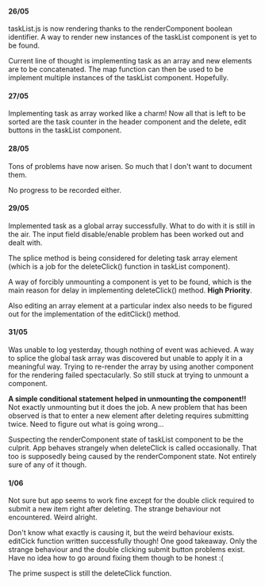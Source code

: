 #### 26/05

taskList.js is now rendering thanks to the renderComponent boolean identifier. A way to render new instances of the taskList component is yet to be found.

Current line of thought is implementing task as an array and new elements are to be concatenated. The map function can then be used to be implement multiple instances of the taskList component. Hopefully.


#### 27/05

Implementing task as array worked like a charm! Now all that is left to be sorted are the task counter in the header component and the delete, edit buttons in the taskList component.

#### 28/05

Tons of problems have now arisen. So much that I don't want to document them. 

No progress to be recorded either.

#### 29/05

Implemented task as a global array successfully. What to do with it is still in the air. The input field disable/enable problem has been worked out and dealt with.

The splice method is being considered for deleting task array element (which is a job for the deleteClick() function in taskList component). 

A way of forcibly unmounting a component is yet to be found, which is the main reason for delay in implementing deleteClick() method. **High Priority**.

Also editing an array element at a particular index also needs to be figured out for the implementation of the editClick() method. 

#### 31/05

Was unable to log yesterday, though nothing of event was achieved. A way to splice the global task array was discovered but unable to apply it in a meaningful way. Trying to re-render the array by using another component for the rendering failed spectacularly. So still stuck at trying to unmount a component.

**A simple conditional statement helped in unmounting the component!!** Not exactly unmounting but it does the job. A new problem that has been observed is that to enter a new element after deleting requires submitting twice. Need to figure out what is going wrong...

Suspecting the renderComponent state of taskList component to be the culprit. App behaves strangely when deleteClick is called occasionally. That too is supposedly being caused by the renderComponent state. Not entirely sure of any of it though.

#### 1/06

Not sure but app seems to work fine except for the double click required to submit a new item right after deleting. The strange behaviour not encountered. Weird alright.

Don't know what exactly is causing it, but the weird behaviour exists. editCick function written successfully though! One good takeaway. Only the strange behaviour and the double clicking submit button problems exist. Have no idea how to go around fixing them though to be honest :(

The prime suspect is still the deleteClick function.    